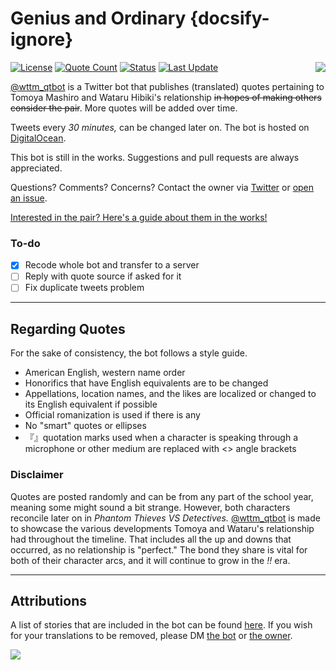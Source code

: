 # Genius and Ordinary {docsify-ignore}

<img align="right" style="max-width:50%;max-height:auto" src="https://user-images.githubusercontent.com/23179278/87398281-85c97880-c56a-11ea-9510-044666dafcf2.png">

[![License](https://img.shields.io/github/license/watatomo/wttm_qtbot)](https://github.com/watatomo/wttm_qtbot/blob/master/LICENSE)
[![Quote Count](https://img.shields.io/badge/quote%20count-695-blue.svg)](stories.md)
[![Status](https://img.shields.io/badge/status-running-brightgreen.svg)](https://twitter.com/wttm_qtbot)
[![Last Update](https://img.shields.io/badge/last%20update-2%2F9%2F2023-blueviolet)](https://github.com/watatomo/wttm_qtbot/commits/master)

[@wttm_qtbot](https://twitter.com/wttm_qtbot) is a Twitter bot that publishes (translated) quotes pertaining to Tomoya Mashiro and Wataru Hibiki's relationship ~~in hopes of making others consider the pair~~. More quotes will be added over time.

Tweets every _30 minutes,_ can be changed later on. The bot is hosted on [DigitalOcean](https://www.digitalocean.com/).

This bot is still in the works. Suggestions and pull requests are always appreciated.

Questions? Comments? Concerns? Contact the owner via [Twitter](https://twitter.com/riamuyumemi) or [open an issue](https://github.com/watatomo/wttm_qtbot/issues).

[Interested in the pair? Here's a guide about them in the works!](https://rebrand.ly/wttm_guide)

### To-do

-   [x] Recode whole bot and transfer to a server
-   [ ] Reply with quote source if asked for it
-   [ ] Fix duplicate tweets problem

---

## Regarding Quotes

For the sake of consistency, the bot follows a style guide.

-   American English, western name order
-   Honorifics that have English equivalents are to be changed
-   Appellations, location names, and the likes are localized or changed to its English equivalent if possible
-   Official romanization is used if there is any
-   No "smart" quotes or ellipses
-   『』quotation marks used when a character is speaking through a microphone or other medium are replaced with <> angle brackets

### Disclaimer

Quotes are posted randomly and can be from any part of the school year, meaning some might sound a bit strange. However, both characters reconcile later on in _Phantom Thieves VS Detectives._ [@wttm_qtbot](https://twitter.com/wttm_qtbot) is made to showcase the various developments Tomoya and Wataru's relationship had throughout the timeline. That includes all the up and downs that occurred, as no relationship is "perfect." The bond they share is vital for both of their character arcs, and it will continue to grow in the _!!_ era.

---

## Attributions

A list of stories that are included in the bot can be found [here](stories.md). If you wish for your translations to be removed, please DM [the bot](https://twitter.com/wttm_qtbot) or [the owner](https://twitter.com/riamuyumemi).

<img style="max-width:100%;max-height:auto" src="img/shitpost.png">
